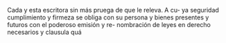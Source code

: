 Cada y esta escritora sin más pruega de que le releva. A cu- ya seguridad cumplimiento y firmeza se obliga con su persona y bienes presentes y futuros con el poderoso emisión y re- nombración de leyes en derecho necesarios y clausula quá